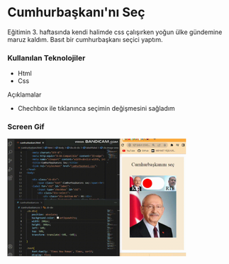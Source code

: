 
# Cumhurbaşkanı'nı Seç
Eğitimin 3. haftasında kendi halimde css çalışırken yoğun ülke gündemine maruz kaldım.  Basıt bir cumhurbaşkanı seçici yaptım.
### Kullanılan Teknolojiler
* Html 
* Css

Açıklamalar

* Chechbox ile tıklanınca seçimin değişmesini sağladım 

<h3>Screen Gif</h3>
<img width=80% src="screen.gif">

